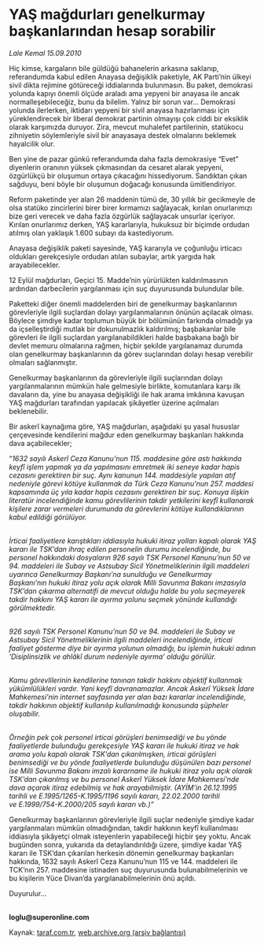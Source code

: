 # YAŞ mağdurları genelkurmay başkanlarından hesap sorabilir

*Lale Kemal 15.09.2010*

<div class="yazi"><p>Hiç kimse, kargaların bile güldüğü bahanelerin arkasına saklanıp, referandumda kabul edilen Anayasa değişiklik paketiyle, AK Parti’nin ülkeyi sivil dikta rejimine götüreceği iddialarında bulunmasın. Bu paket, demokrasi yolunda kapıyı önemli ölçüde araladı ama yepyeni bir anayasa ile ancak normalleşebileceğiz, bunu da bilelim. Yalnız bir sorun var... Demokrasi yolunda ilerlerken, iktidarı yepyeni bir sivil anayasa hazırlanması için yüreklendirecek bir liberal demokrat partinin olmayışı çok ciddi bir eksiklik olarak karşımızda duruyor. Zira, mevcut muhalefet partilerinin, statükocu zihniyetin söylemleriyle sivil bir anayasaya destek olmalarını beklemek hayalcilik olur. </p>
<p>Ben yine de pazar günkü referandumda daha fazla demokrasiye “Evet” diyenlerin oranının yüksek çıkmasından da cesaret alarak yepyeni, özgürlükçü bir oluşumun ortaya çıkacağını hissediyorum. Sandıktan çıkan sağduyu, beni böyle bir oluşumun doğacağı konusunda ümitlendiriyor.</p>
<p>Reform paketinde yer alan 26 maddenin tümü de, 30 yıllık bir gecikmeyle de olsa statüko zincirlerini birer birer kırmamızı sağlayacak, kırılan onurlarımızı bize geri verecek ve daha fazla özgürlük sağlayacak unsurlar içeriyor. Kırılan onurlarımız derken, YAŞ kararlarıyla, hukuksuz bir biçimde ordudan atılmış olan yaklaşık 1.600 subayı da kastediyorum. </p>
<p>Anayasa değişiklik paketi sayesinde, YAŞ kararıyla ve çoğunluğu irticacı oldukları gerekçesiyle ordudan atılan subaylar, artık yargıda hak arayabilecekler. </p>
<p>12 Eylül mağdurları, Geçici 15. Madde’nin yürürlükten kaldırılmasının ardından darbecilerin yargılanması için suç duyurusunda bulundular bile.</p>
<p>Paketteki diğer önemli maddelerden biri de genelkurmay başkanlarının görevleriyle ilgili suçlardan dolayı yargılanmalarının önünün açılacak olması. Böylece şimdiye kadar toplumun büyük bir bölümünün farkında olmadığı ya da içselleştirdiği mutlak bir dokunulmazlık kaldırılmış; başbakanlar bile görevleri ile ilgili suçlardan yargılanabildikleri halde başbakana bağlı bir devlet memuru olmalarına rağmen, hiçbir şekilde yargılanamaz durumda olan genelkurmay başkanlarının da görev suçlarından dolayı hesap verebilir olmaları sağlanmıştır.</p>
<p>Genelkurmay başkanlarının da görevleriyle ilgili suçlarından dolayı yargılanmalarının mümkün hale gelmesiyle birlikte, komutanlara karşı ilk davaların da, yine bu anayasa değişikliği ile hak arama imkânına kavuşan YAŞ mağdurları tarafından yapılacak şikâyetler üzerine açılmaları beklenebilir. </p>
<p>Bir askerî kaynağıma göre, YAŞ mağdurları, aşağıdaki şu yasal hususlar çerçevesinde kendilerini mağdur eden genelkurmay başkanları hakkında dava açabilecekler;</p>
<p>“<i>1632 sayılı Askerî Ceza Kanunu’nun 115. maddesine göre astı hakkında keyfî işlem yapmak ya da yapılmasını emretmek iki seneye kadar hapis cezasını gerektiren bir suç. Aynı kanunun 144. maddesiyle yapılan atıf nedeniyle görevi kötüye kullanmak da Türk Ceza Kanunu’nun 257. maddesi kapsamında üç yıla kadar hapis cezasını gerektiren bir suç. Konuya ilişkin literatür incelendiğinde kamu görevlilerinin takdir yetkilerini keyfî kullanarak kişilere zarar vermeleri durumunda da görevlerini kötüye kullandıklarının kabul edildiği görülüyor. </i><i></i></p>
<p><i><br/>İrticai faaliyetlere karıştıkları iddiasıyla hukuki itiraz yolları kapalı olarak YAŞ kararı ile TSK’dan ihraç edilen personelin durumu incelendiğinde, bu personel hakkındaki dosyaların 926 sayılı TSK Personel Kanunu’nun 50 ve 94. maddeleri ile Subay ve Astsubay Sicil Yönetmeliklerinin ilgili maddeleri uyarınca Genelkurmay Başkanı’na sunulduğu ve Genelkurmay Başkanı’nın hukuki itiraz yolu açık olarak Milli Savunma Bakanı imzasıyla TSK’dan çıkarma alternatifi de mevcut olduğu halde bu yolu seçmeyerek takdir hakkını YAŞ kararı ile ayırma yolunu seçmek yönünde kullandığı görülmektedir. </i></p>
<p><i><br/>926 sayılı TSK Personel Kanunu’nun 50 ve 94. maddeleri ile Subay ve Astsubay Sicil Yönetmeliklerinin ilgili maddeleri incelendiğinde, irticai faaliyet gösterme diye bir ayırma yolunun olmadığı, bu işlemin hukuki adının ‘Disiplinsizlik ve ahlâkî durum nedeniyle ayırma’ olduğu görülür. </i></p>
<p><i> <br/>Kamu görevlilerinin kendilerine tanınan takdir hakkını objektif kullanmak yükümlülükleri vardır. Yani keyfî davranamazlar. Ancak Askerî Yüksek İdare Mahkemesi’nin internet sayfasında yer alan bazı kararlar incelendiğinde, takdir hakkının objektif kullanılıp kullanılmadığı konusunda şüpheler oluşabilir.</i></p>
<p><i><br/>Örneğin pek çok personel irticai görüşleri benimsediği ve bu yönde faaliyetlerde bulunduğu gerekçesiyle YAŞ kararı ile hukuki itiraz ve hak arama yolu kapalı olarak TSK’dan çıkarılmışken, irticai görüşleri benimsediği ve bu yönde faaliyetlerde bulunduğu düşünülen bazı personel ise Milli Savunma Bakanı imzalı kararname ile hukuki itiraz yolu açık olarak TSK’dan çıkarılmış ve bu personel Askerî Yüksek İdare Mahkemesi’nde dava açarak itiraz edebilmiş ve hak arayabilmiştir. (AYİM’in 26.12.1995 tarihli ve E.1995/1265-K.1995/1196 sayılı kararı, 22.02.2000 tarihli ve E.1999/754-K.2000/205 sayılı kararı vb.)”</i></p>
<p>Genelkurmay başkanlarının görevleriyle ilgili suçlar nedeniyle şimdiye kadar yargılanmaları mümkün olmadığından, takdir hakkının keyfî kullanılması iddiasıyla şikâyetçi olmak isteyenlerin yapabileceği hiçbir şey yoktu. Ancak bugünden sonra, yukarıda da detaylandırıldığı üzere, şimdiye kadar YAŞ kararı ile TSK’dan çıkarılan herkesin dönemin genelkurmay başkanları hakkında, 1632 sayılı Askerî Ceza Kanunu’nun 115 ve 144. maddeleri ile TCK’nın 257. maddesine istinaden suç duyurusunda bulunabilmelerinin ve bu kişilerin Yüce Divan’da yargılanabilmelerinin önü açıldı.</p>
<p>Duyurulur...</p>
<p><b><br/>loglu@superonline.com</b></p></div>

Kaynak: [taraf.com.tr](http://www.taraf.com.tr:80/lale-kemal/makale-yas-magdurlari-genelkurmay-baskanlarindan-hesap.htm), [web.archive.org (arşiv bağlantısı)](http://web.archive.org/web/20100917062233/http://www.taraf.com.tr:80/lale-kemal/makale-yas-magdurlari-genelkurmay-baskanlarindan-hesap.htm)
